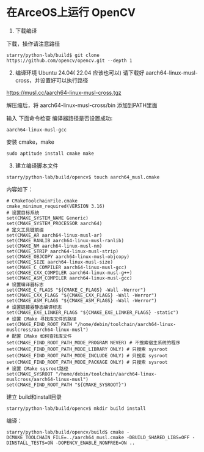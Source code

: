 # 在ArceOS上运行 OpenCV
1. 下载编译

下载，操作请注意路径

```
starry/python-lab/build$ git clone https://github.com/opencv/opencv.git --depth 1
```

2. 编译环境 Ubuntu 24.04( 22.04 应该也可以)
请下载好 aarch64-linux-musl-cross，并设置好可以执行路径

https://musl.cc/aarch64-linux-musl-cross.tgz

解压缩后，将 aarch64-linux-musl-cross/bin 添加到PATH里面

输入 下面命令检查 编译器路径是否设置成功:
```
aarch64-linux-musl-gcc 
```

安装 cmake，make
```
sudo aptitude install cmake make
```

3. 建立编译脚本文件

```
starry/python-lab/build/opencv$ touch aarch64_musl.cmake
```
内容如下：

```
# CMakeToolchainFile.cmake
cmake_minimum_required(VERSION 3.16)
# 设置目标系统
set(CMAKE_SYSTEM_NAME Generic)
set(CMAKE_SYSTEM_PROCESSOR aarch64)
# 定义工具链前缀
set(CMAKE_AR aarch64-linux-musl-ar)
set(CMAKE_RANLIB aarch64-linux-musl-ranlib)
set(CMAKE_NM aarch64-linux-musl-nm)
set(CMAKE_STRIP aarch64-linux-musl-strip)
set(CMAKE_OBJCOPY aarch64-linux-musl-objcopy)
set(CMAKE_SIZE aarch64-linux-musl-size)
set(CMAKE_C_COMPILER aarch64-linux-musl-gcc)
set(CMAKE_CXX_COMPILER aarch64-linux-musl-g++)
set(CMAKE_ASM_COMPILER aarch64-linux-musl-gcc)
# 设置编译器标志
set(CMAKE_C_FLAGS "${CMAKE_C_FLAGS} -Wall -Werror")
set(CMAKE_CXX_FLAGS "${CMAKE_CXX_FLAGS} -Wall -Werror")
set(CMAKE_ASM_FLAGS "${CMAKE_ASM_FLAGS} -Wall -Werror")
# 设置链接器静态编译标志
set(CMAKE_EXE_LINKER_FLAGS "${CMAKE_EXE_LINKER_FLAGS} -static")
# 设置 CMake 寻找库文件的路径
set(CMAKE_FIND_ROOT_PATH "/home/debin/toolchain/aarch64-linux-muslcross/aarch64-linux-musl")
# 配置 CMake 如何查找库文件
set(CMAKE_FIND_ROOT_PATH_MODE_PROGRAM NEVER) # 不搜索宿主系统的程序
set(CMAKE_FIND_ROOT_PATH_MODE_LIBRARY ONLY) # 只搜索 sysroot
set(CMAKE_FIND_ROOT_PATH_MODE_INCLUDE ONLY) # 只搜索 sysroot
set(CMAKE_FIND_ROOT_PATH_MODE_PACKAGE ONLY) # 只搜索 sysroot
# 设置 CMake sysroot路径
set(CMAKE_SYSROOT "/home/debin/toolchain/aarch64-linux-muslcross/aarch64-linux-musl")
set(CMAKE_FIND_ROOT_PATH "${CMAKE_SYSROOT}")
```

建立 build和install目录
```
starry/python-lab/build/opencv$ mkdir build install
```

编译：
```
starry/python-lab/build/opencv/build$ cmake -DCMAKE_TOOLCHAIN_FILE=../aarch64_musl.cmake -DBUILD_SHARED_LIBS=OFF -DINSTALL_TESTS=ON -DOPENCV_ENABLE_NONFREE=ON ..
```

